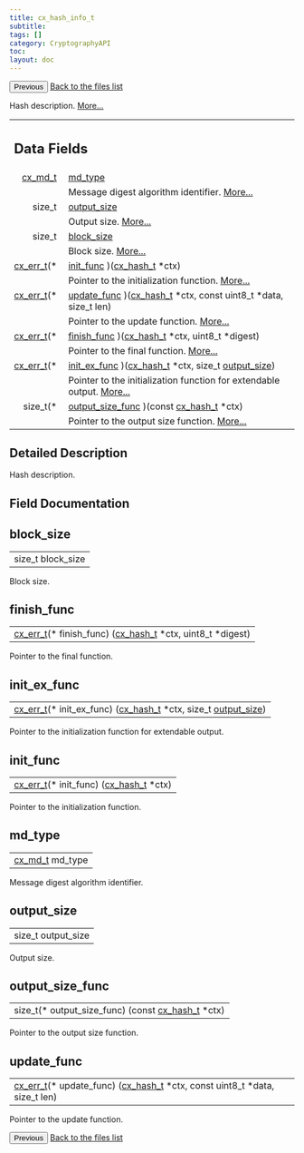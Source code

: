 ```yaml
---
title: cx_hash_info_t
subtitle:
tags: []
category: CryptographyAPI
toc:
layout: doc
---
```


<button class="uk-button uk-button-default uk-button-small uk-margin-medium-top" onclick="history.back()">Previous</button>
<a class="uk-button uk-button-default uk-button-small uk-margin-medium-top crypto-button" href="../../crypto-api/files">Back to the files list</a>


<p>Hash description.  
 <a href="../cx__hash__info__t#details">More...</a></p>
<table class="memberdecls">
<tr class="heading"><td colspan="4"><h2 class="groupheader"><a name="pub-attribs"></a>
Data Fields</h2></td></tr>
<tr class="memitem:a8427fe2f03a7ea954df11e2191075041"><td class="memItemLeft" align="right" valign="top"><a class="el" href="../lcx__hash_8h#aac7f6b791a4df89ac2e67ee43d4021a2">cx_md_t</a>&#160;</td><td colspan="3" class="memItemRight" valign="bottom"><a class="el" href="../cx__hash__info__t#a8427fe2f03a7ea954df11e2191075041">md_type</a></td></tr>
<tr class="memdesc:a8427fe2f03a7ea954df11e2191075041"><td class="mdescLeft">&#160;</td><td colspan="3" class="mdescRight">Message digest algorithm identifier.  <a href="#a8427fe2f03a7ea954df11e2191075041">More...</a><br /></td></tr>
<tr class="memitem:a936e314fcab4e7bfe77e6ffde4e15e06"><td class="memItemLeft" align="right" valign="top">size_t&#160;</td><td colspan="3" class="memItemRight" valign="bottom"><a class="el" href="../cx__hash__info__t#a936e314fcab4e7bfe77e6ffde4e15e06">output_size</a></td></tr>
<tr class="memdesc:a936e314fcab4e7bfe77e6ffde4e15e06"><td class="mdescLeft">&#160;</td><td colspan="3" class="mdescRight">Output size.  <a href="#a936e314fcab4e7bfe77e6ffde4e15e06">More...</a><br /></td></tr>
<tr class="memitem:ad7524613c3881d09bda0d270ede83779"><td class="memItemLeft" align="right" valign="top">size_t&#160;</td><td colspan="3" class="memItemRight" valign="bottom"><a class="el" href="../cx__hash__info__t#ad7524613c3881d09bda0d270ede83779">block_size</a></td></tr>
<tr class="memdesc:ad7524613c3881d09bda0d270ede83779"><td class="mdescLeft">&#160;</td><td colspan="3" class="mdescRight">Block size.  <a href="#ad7524613c3881d09bda0d270ede83779">More...</a><br /></td></tr>
<tr class="memitem:a1761991bfa6cba7fb152faf27db0be50"><td class="memItemLeft" align="right" valign="top"><a class="el" href="../cx__errors_8h#a06db7f567671764f4980db9bc828fa85">cx_err_t</a>(*&#160;</td><td colspan="3" class="memItemRight" valign="bottom"><a class="el" href="../cx__hash__info__t#a1761991bfa6cba7fb152faf27db0be50">init_func</a> )(<a class="el" href="../lcx__hash_8h#a5fa8d1a7a91f41d10ba46386e5286343">cx_hash_t</a> *ctx)</td></tr>
<tr class="memdesc:a1761991bfa6cba7fb152faf27db0be50"><td class="mdescLeft">&#160;</td><td colspan="3" class="mdescRight">Pointer to the initialization function.  <a href="#a1761991bfa6cba7fb152faf27db0be50">More...</a><br /></td></tr>
<tr class="memitem:aa70970149445ac7d97eaa8231fe67eca"><td class="memItemLeft" align="right" valign="top"><a class="el" href="../cx__errors_8h#a06db7f567671764f4980db9bc828fa85">cx_err_t</a>(*&#160;</td><td colspan="3" class="memItemRight" valign="bottom"><a class="el" href="../cx__hash__info__t#aa70970149445ac7d97eaa8231fe67eca">update_func</a> )(<a class="el" href="../lcx__hash_8h#a5fa8d1a7a91f41d10ba46386e5286343">cx_hash_t</a> *ctx, const uint8_t *data, size_t len)</td></tr>
<tr class="memdesc:aa70970149445ac7d97eaa8231fe67eca"><td class="mdescLeft">&#160;</td><td colspan="3" class="mdescRight">Pointer to the update function.  <a href="#aa70970149445ac7d97eaa8231fe67eca">More...</a><br /></td></tr>
<tr class="memitem:ab0e7d1eda4ecb988764823cc6405ff7c"><td class="memItemLeft" align="right" valign="top"><a class="el" href="../cx__errors_8h#a06db7f567671764f4980db9bc828fa85">cx_err_t</a>(*&#160;</td><td colspan="3" class="memItemRight" valign="bottom"><a class="el" href="../cx__hash__info__t#ab0e7d1eda4ecb988764823cc6405ff7c">finish_func</a> )(<a class="el" href="../lcx__hash_8h#a5fa8d1a7a91f41d10ba46386e5286343">cx_hash_t</a> *ctx, uint8_t *digest)</td></tr>
<tr class="memdesc:ab0e7d1eda4ecb988764823cc6405ff7c"><td class="mdescLeft">&#160;</td><td colspan="3" class="mdescRight">Pointer to the final function.  <a href="#ab0e7d1eda4ecb988764823cc6405ff7c">More...</a><br /></td></tr>
<tr class="memitem:a3c21232b723c88b69e7df70e84206d04"><td class="memItemLeft" align="right" valign="top"><a class="el" href="../cx__errors_8h#a06db7f567671764f4980db9bc828fa85">cx_err_t</a>(*&#160;</td><td colspan="3" class="memItemRight" valign="bottom"><a class="el" href="../cx__hash__info__t#a3c21232b723c88b69e7df70e84206d04">init_ex_func</a> )(<a class="el" href="../lcx__hash_8h#a5fa8d1a7a91f41d10ba46386e5286343">cx_hash_t</a> *ctx, size_t <a class="el" href="../cx__hash__info__t#a936e314fcab4e7bfe77e6ffde4e15e06">output_size</a>)</td></tr>
<tr class="memdesc:a3c21232b723c88b69e7df70e84206d04"><td class="mdescLeft">&#160;</td><td colspan="3" class="mdescRight">Pointer to the initialization function for extendable output.  <a href="#a3c21232b723c88b69e7df70e84206d04">More...</a><br /></td></tr>
<tr class="memitem:a2bdc9f77e5d4a927de773f6f16a33fcd"><td class="memItemLeft" align="right" valign="top">size_t(*&#160;</td><td colspan="3" class="memItemRight" valign="bottom"><a class="el" href="../cx__hash__info__t#a2bdc9f77e5d4a927de773f6f16a33fcd">output_size_func</a> )(const <a class="el" href="../lcx__hash_8h#a5fa8d1a7a91f41d10ba46386e5286343">cx_hash_t</a> *ctx)</td></tr>
<tr class="memdesc:a2bdc9f77e5d4a927de773f6f16a33fcd"><td class="mdescLeft">&#160;</td><td colspan="3" class="mdescRight">Pointer to the output size function.  <a href="#a2bdc9f77e5d4a927de773f6f16a33fcd">More...</a><br /></td></tr>
</table>
<a name="details" id="details"></a>

## Detailed Description

<div class="textblock"><p>Hash description. </p>
</div><h2 class="groupheader">Field Documentation</h2>
<a id="ad7524613c3881d09bda0d270ede83779"></a>
<h2 class="memtitle">block_size</h2>

<div class="memitem">
<div class="memproto">
      <table class="memname">
        <tr>
          <td class="memname">size_t block_size</td>
        </tr>
      </table>
</div><div class="memdoc">

<p>Block size. </p>

</div>
</div>
<a id="ab0e7d1eda4ecb988764823cc6405ff7c"></a>
<h2 class="memtitle">finish_func</h2>

<div class="memitem">
<div class="memproto">
      <table class="memname">
        <tr>
          <td class="memname"><a class="el" href="../cx__errors_8h#a06db7f567671764f4980db9bc828fa85">cx_err_t</a>(* finish_func) (<a class="el" href="../lcx__hash_8h#a5fa8d1a7a91f41d10ba46386e5286343">cx_hash_t</a> *ctx, uint8_t *digest)</td>
        </tr>
      </table>
</div><div class="memdoc">

<p>Pointer to the final function. </p>

</div>
</div>
<a id="a3c21232b723c88b69e7df70e84206d04"></a>
<h2 class="memtitle">init_ex_func</h2>

<div class="memitem">
<div class="memproto">
      <table class="memname">
        <tr>
          <td class="memname"><a class="el" href="../cx__errors_8h#a06db7f567671764f4980db9bc828fa85">cx_err_t</a>(* init_ex_func) (<a class="el" href="../lcx__hash_8h#a5fa8d1a7a91f41d10ba46386e5286343">cx_hash_t</a> *ctx, size_t <a class="el" href="../cx__hash__info__t#a936e314fcab4e7bfe77e6ffde4e15e06">output_size</a>)</td>
        </tr>
      </table>
</div><div class="memdoc">

<p>Pointer to the initialization function for extendable output. </p>

</div>
</div>
<a id="a1761991bfa6cba7fb152faf27db0be50"></a>
<h2 class="memtitle">init_func</h2>

<div class="memitem">
<div class="memproto">
      <table class="memname">
        <tr>
          <td class="memname"><a class="el" href="../cx__errors_8h#a06db7f567671764f4980db9bc828fa85">cx_err_t</a>(* init_func) (<a class="el" href="../lcx__hash_8h#a5fa8d1a7a91f41d10ba46386e5286343">cx_hash_t</a> *ctx)</td>
        </tr>
      </table>
</div><div class="memdoc">

<p>Pointer to the initialization function. </p>

</div>
</div>
<a id="a8427fe2f03a7ea954df11e2191075041"></a>
<h2 class="memtitle">md_type</h2>

<div class="memitem">
<div class="memproto">
      <table class="memname">
        <tr>
          <td class="memname"><a class="el" href="../lcx__hash_8h#aac7f6b791a4df89ac2e67ee43d4021a2">cx_md_t</a> md_type</td>
        </tr>
      </table>
</div><div class="memdoc">

<p>Message digest algorithm identifier. </p>

</div>
</div>
<a id="a936e314fcab4e7bfe77e6ffde4e15e06"></a>
<h2 class="memtitle">output_size</h2>

<div class="memitem">
<div class="memproto">
      <table class="memname">
        <tr>
          <td class="memname">size_t output_size</td>
        </tr>
      </table>
</div><div class="memdoc">

<p>Output size. </p>

</div>
</div>
<a id="a2bdc9f77e5d4a927de773f6f16a33fcd"></a>
<h2 class="memtitle">output_size_func</h2>

<div class="memitem">
<div class="memproto">
      <table class="memname">
        <tr>
          <td class="memname">size_t(* output_size_func) (const <a class="el" href="../lcx__hash_8h#a5fa8d1a7a91f41d10ba46386e5286343">cx_hash_t</a> *ctx)</td>
        </tr>
      </table>
</div><div class="memdoc">

<p>Pointer to the output size function. </p>

</div>
</div>
<a id="aa70970149445ac7d97eaa8231fe67eca"></a>
<h2 class="memtitle">update_func</h2>

<div class="memitem">
<div class="memproto">
      <table class="memname">
        <tr>
          <td class="memname"><a class="el" href="../cx__errors_8h#a06db7f567671764f4980db9bc828fa85">cx_err_t</a>(* update_func) (<a class="el" href="../lcx__hash_8h#a5fa8d1a7a91f41d10ba46386e5286343">cx_hash_t</a> *ctx, const uint8_t *data, size_t len)</td>
        </tr>
      </table>
</div><div class="memdoc">

<p>Pointer to the update function. </p>

</div>
</div>
<button class="uk-button uk-button-default uk-button-small uk-margin-medium-top" onclick="history.back()">Previous</button>
<a class="uk-button uk-button-default uk-button-small uk-margin-medium-top crypto-button" href="../../crypto-api/files">Back to the files list</a>
